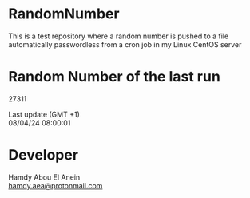 # RandomNumber    
This is a test repository where a random number is pushed to a file automatically passwordless from a cron job in my Linux CentOS server    
# Random Number of the last run   
27311
      
Last update (GMT +1)    
08/04/24 08:00:01
# Developer    
Hamdy Abou El Anein   
hamdy.aea@protonmail.com
